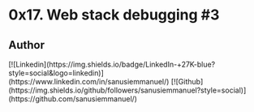 # 0x17. Web stack debugging #3

## Author
<!-- linkedin --> [![Linkedin](https://img.shields.io/badge/LinkedIn-+27K-blue?style=social&logo=linkedin)](https://www.linkedin.com/in/sanusiemmanuel/) <!-- github --> [![Github](https://img.shields.io/github/followers/sanusiemmanuel?style=social)](https://github.com/sanusiemmanuel/) 